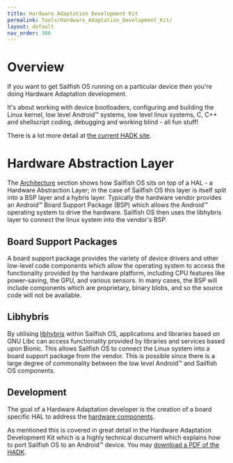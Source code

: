 ```yaml
---
title: Hardware Adaptation Development Kit
permalink: Tools/Hardware_Adaptation_Development_Kit/
layout: default
nav_order: 300
---
```


# Overview

If you want to get Sailfish OS running on a particular device then you're doing Hardware Adaptation development.

It's about working with device bootloaders, configuring and building the Linux kernel, low level Android™ systems, low level linux systems, C, C++ and shellscript coding, debugging and working blind - all fun stuff!

There is a lot more detail at [the current HADK site](https://sailfishos.org/develop/hadk/).

# Hardware Abstraction Layer

The [Architecture](/Reference/Architecture) section shows how Sailfish OS sits on top of a HAL - a Hardware Abstraction Layer; in the case of Sailfish OS this layer is itself split into a BSP layer and a hybris layer. Typically the hardware vendor provides an Android™ Board Support Package (BSP) which allows the Android™ operating system to drive the hardware. Sailfish OS then uses the libhybris layer to connect the linux system into the vendor's BSP.

## Board Support Packages

A board support package provides the variety of device drivers and other low-level code components which allow the operating system to access the functionality provided by the hardware platform, including CPU features like power-saving, the GPU, and various sensors. In many cases, the BSP will include components which are proprietary, binary blobs, and so the source code will not be available.

## Libhybris

By utilising [libhybris](https://github.com/mer-hybris/libhybris) within Sailfish OS, applications and libraries based on GNU Libc can access functionality provided by libraries and services based upon Bionic. This allows Sailfish OS to connect the Linux system into a board support package from the vendor. This is possible since there is a large degree of commonality between the low level Android™ and Sailfish OS components.

## Development

The goal of a Hardware Adaptation developer is the creation of a board specific HAL to address the [ hardware components](/Develop/HW_Adaptation).

As mentioned this is covered in great detail in the Hardware Adaptation Development Kit which is a highly technical document which explains how to port Sailfish OS to an Android™ device. You may [download a PDF of the HADK](https://sailfishos.org/develop/hadk/).
